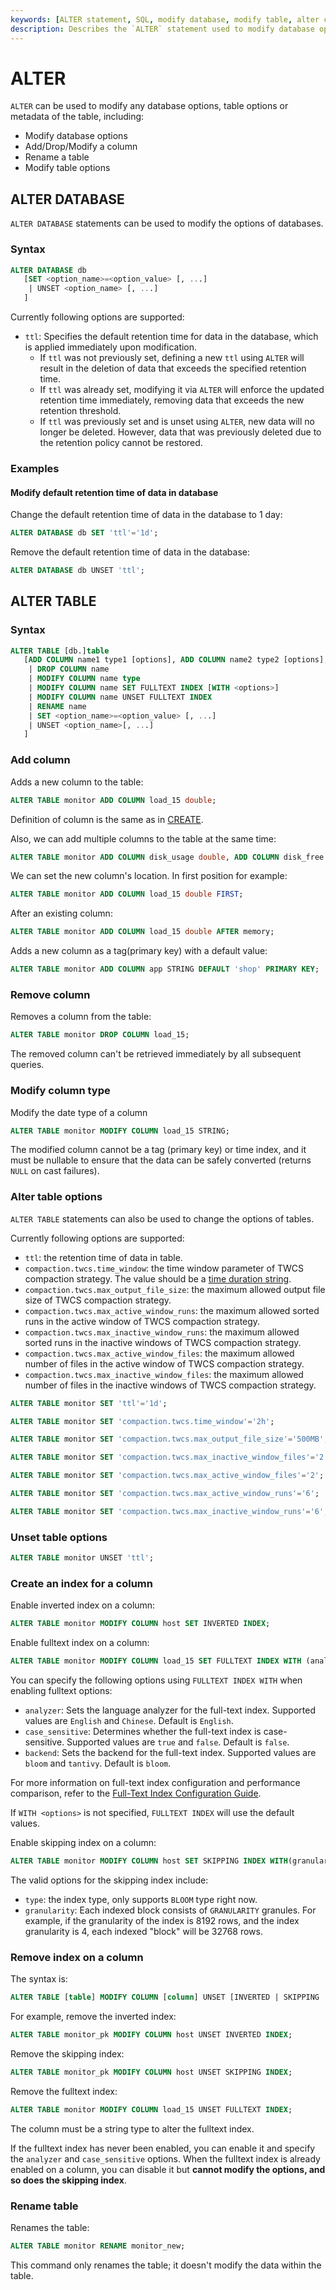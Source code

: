 ```yaml
---
keywords: [ALTER statement, SQL, modify database, modify table, alter column, table options]
description: Describes the `ALTER` statement used to modify database options, table options, or metadata, including syntax and examples for altering databases and tables.
---
```


# ALTER

`ALTER` can be used to modify any database options, table options or metadata of the table, including:

* Modify database options
* Add/Drop/Modify a column
* Rename a table
* Modify table options

## ALTER DATABASE

`ALTER DATABASE` statements can be used to modify the options of databases.

### Syntax

```sql
ALTER DATABASE db
   [SET <option_name>=<option_value> [, ...]
    | UNSET <option_name> [, ...]
   ]
```

Currently following options are supported:
- `ttl`: Specifies the default retention time for data in the database, which is applied immediately upon modification.
   - If `ttl` was not previously set, defining a new `ttl` using `ALTER` will result in the deletion of data that exceeds the specified retention time.
   - If `ttl` was already set, modifying it via `ALTER` will enforce the updated retention time immediately, removing data that exceeds the new retention threshold.
   - If `ttl` was previously set and is unset using `ALTER`, new data will no longer be deleted. However, data that was previously deleted due to the retention policy cannot be restored.

### Examples

#### Modify default retention time of data in database

Change the default retention time of data in the database to 1 day:

```sql
ALTER DATABASE db SET 'ttl'='1d';
```

Remove the default retention time of data in the database:

```sql
ALTER DATABASE db UNSET 'ttl';
```

## ALTER TABLE

### Syntax

```sql
ALTER TABLE [db.]table
   [ADD COLUMN name1 type1 [options], ADD COLUMN name2 type2 [options], ...
    | DROP COLUMN name
    | MODIFY COLUMN name type
    | MODIFY COLUMN name SET FULLTEXT INDEX [WITH <options>]
    | MODIFY COLUMN name UNSET FULLTEXT INDEX
    | RENAME name
    | SET <option_name>=<option_value> [, ...]
    | UNSET <option_name>[, ...]
   ]
```


### Add column

Adds a new column to the table:

```sql
ALTER TABLE monitor ADD COLUMN load_15 double;
```

Definition of column is the same as in [CREATE](./create.md).

Also, we can add multiple columns to the table at the same time:

```sql
ALTER TABLE monitor ADD COLUMN disk_usage double, ADD COLUMN disk_free double;
```

We can set the new column's location. In first position for example:

```sql
ALTER TABLE monitor ADD COLUMN load_15 double FIRST;
```

After an existing column:

```sql
ALTER TABLE monitor ADD COLUMN load_15 double AFTER memory;
```

Adds a new column as a tag(primary key) with a default value:
```sql
ALTER TABLE monitor ADD COLUMN app STRING DEFAULT 'shop' PRIMARY KEY;
```

### Remove column

Removes a column from the table:

```sql
ALTER TABLE monitor DROP COLUMN load_15;
```

The removed column can't be retrieved immediately by all subsequent queries.

### Modify column type

Modify the date type of a column

```sql
ALTER TABLE monitor MODIFY COLUMN load_15 STRING;
```

The modified column cannot be a tag (primary key) or time index, and it must be nullable to ensure that the data can be safely converted (returns `NULL` on cast failures).

### Alter table options

`ALTER TABLE` statements can also be used to change the options of tables. 

Currently following options are supported:
- `ttl`: the retention time of data in table.
- `compaction.twcs.time_window`: the time window parameter of TWCS compaction strategy. The value should be a [time duration string](/reference/time-durations.md).
- `compaction.twcs.max_output_file_size`: the maximum allowed output file size of TWCS compaction strategy.
- `compaction.twcs.max_active_window_runs`: the maximum allowed sorted runs in the active window of TWCS compaction strategy.
- `compaction.twcs.max_inactive_window_runs`: the maximum allowed sorted runs in the inactive windows of TWCS compaction strategy.
- `compaction.twcs.max_active_window_files`: the maximum allowed number of files in the active window of TWCS compaction strategy.
- `compaction.twcs.max_inactive_window_files`: the maximum allowed number of files in the inactive windows of TWCS compaction strategy.

```sql
ALTER TABLE monitor SET 'ttl'='1d';

ALTER TABLE monitor SET 'compaction.twcs.time_window'='2h';

ALTER TABLE monitor SET 'compaction.twcs.max_output_file_size'='500MB';

ALTER TABLE monitor SET 'compaction.twcs.max_inactive_window_files'='2';

ALTER TABLE monitor SET 'compaction.twcs.max_active_window_files'='2';

ALTER TABLE monitor SET 'compaction.twcs.max_active_window_runs'='6';

ALTER TABLE monitor SET 'compaction.twcs.max_inactive_window_runs'='6';
```

### Unset table options

```sql
ALTER TABLE monitor UNSET 'ttl';
```

### Create an index for a column

Enable inverted index on a column:

```sql
ALTER TABLE monitor MODIFY COLUMN host SET INVERTED INDEX;
```

Enable fulltext index on a column:

```sql
ALTER TABLE monitor MODIFY COLUMN load_15 SET FULLTEXT INDEX WITH (analyzer = 'Chinese', case_sensitive = 'false', backend = 'bloom');
```

You can specify the following options using `FULLTEXT INDEX WITH` when enabling fulltext options:

- `analyzer`: Sets the language analyzer for the full-text index. Supported values are `English` and `Chinese`. Default is `English`.
- `case_sensitive`: Determines whether the full-text index is case-sensitive. Supported values are `true` and `false`. Default is `false`.
- `backend`: Sets the backend for the full-text index. Supported values are `bloom` and `tantivy`. Default is `bloom`.

For more information on full-text index configuration and performance comparison, refer to the [Full-Text Index Configuration Guide](/user-guide/logs/fulltext-index-config.md).

If `WITH <options>` is not specified, `FULLTEXT INDEX` will use the default values.

Enable skipping index on a column:

```sql
ALTER TABLE monitor MODIFY COLUMN host SET SKIPPING INDEX WITH(granularity = 1024, type = 'BLOOM');
```

The valid options for the skipping index include:
* `type`: the index type, only supports `BLOOM` type right now.
* `granularity`:  Each indexed block consists of `GRANULARITY` granules. For example, if the granularity of the index is 8192 rows, and the index granularity is 4, each indexed "block" will be 32768 rows. 

### Remove index on a column

The syntax is:
```sql
ALTER TABLE [table] MODIFY COLUMN [column] UNSET [INVERTED | SKIPPING | FULLTEXT] INDEX;
```

For example, remove the inverted index:
```sql
ALTER TABLE monitor_pk MODIFY COLUMN host UNSET INVERTED INDEX;
```


Remove the skipping index:
```sql
ALTER TABLE monitor_pk MODIFY COLUMN host UNSET SKIPPING INDEX;
```

Remove the fulltext index:
```sql
ALTER TABLE monitor MODIFY COLUMN load_15 UNSET FULLTEXT INDEX;
```

The column must be a string type to alter the fulltext index.

If the fulltext index has never been enabled, you can enable it and specify the `analyzer` and `case_sensitive` options. When the fulltext index is already enabled on a column, you can disable it but **cannot modify the options, and so does the skipping index**.

### Rename table

Renames the table:

```sql
ALTER TABLE monitor RENAME monitor_new;
```

This command only renames the table; it doesn't modify the data within the table.
